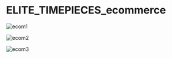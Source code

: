 # ELITE_TIMEPIECES_ecommerce
![ecom1](https://github.com/shubham22122001/ecom_elite_timepieces/assets/68745484/7354a1dc-2794-408d-8927-5e35aad233a1)

![ecom2](https://github.com/shubham22122001/ecom_elite_timepieces/assets/68745484/e6c37b50-35b0-4817-9a9f-b304b643f262)

![ecom3](https://github.com/shubham22122001/ecom_elite_timepieces/assets/68745484/e4decc63-341f-41b7-a1d5-a746aec8e251)
